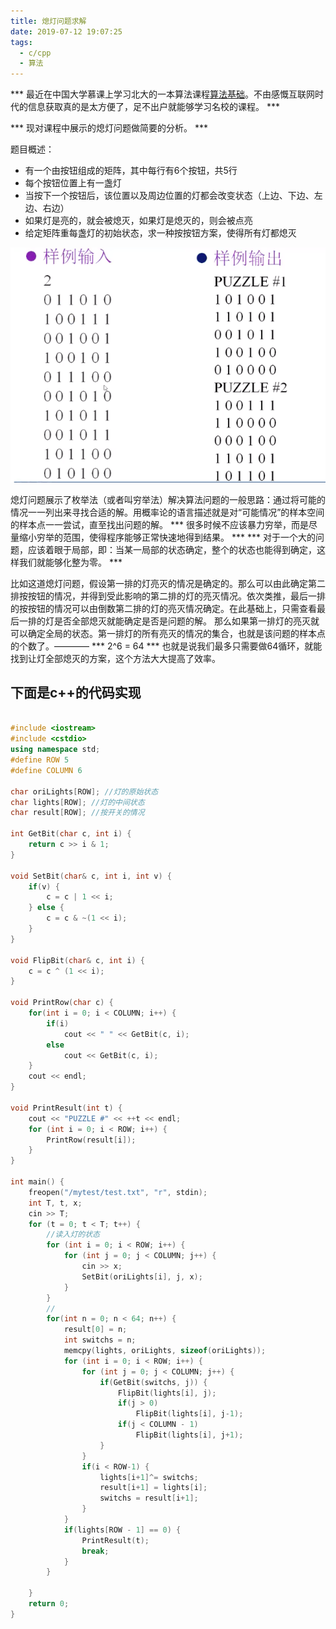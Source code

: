 ```yaml
---
title: 熄灯问题求解
date: 2019-07-12 19:07:25
tags:
  - c/cpp
  - 算法
---
```

***  最近在中国大学慕课上学习北大的一本算法课程[算法基础](https://www.icourse163.org/learn/PKU-1001894005?tid=1206483202#/learn/content)。不由感慨互联网时代的信息获取真的是太方便了，足不出户就能够学习名校的课程。 ***


*** 现对课程中展示的熄灯问题做简要的分析。 ***

题目概述： 
* 有一个由按钮组成的矩阵，其中每行有6个按钮，共5行
* 每个按钮位置上有一盏灯
* 当按下一个按钮后，该位置以及周边位置的灯都会改变状态（上边、下边、左边、右边）
* 如果灯是亮的，就会被熄灭，如果灯是熄灭的，则会被点亮
* 给定矩阵重每盏灯的初始状态，求一种按按钮方案，使得所有灯都熄灭

![Figure 1](/images/cpp-lights-out.png)

熄灯问题展示了枚举法（或者叫穷举法）解决算法问题的一般思路：通过将可能的情况一一列出来寻找合适的解。用概率论的语言描述就是对“可能情况”的样本空间的样本点一一尝试，直至找出问题的解。
*** 很多时候不应该暴力穷举，而是尽量缩小穷举的范围，使得程序能够正常快速地得到结果。 ***
*** 对于一个大的问题，应该着眼于局部，即：当某一局部的状态确定，整个的状态也能得到确定，这样我们就能够化整为零。 ***

比如这道熄灯问题，假设第一排的灯亮灭的情况是确定的。那么可以由此确定第二排按按钮的情况，并得到受此影响的第二排的灯的亮灭情况。依次类推，最后一排的按按钮的情况可以由倒数第二排的灯的亮灭情况确定。在此基础上，只需查看最后一排的灯是否全部熄灭就能确定是否是问题的解。
那么如果第一排灯的亮灭就可以确定全局的状态。第一排灯的所有亮灭的情况的集合，也就是该问题的样本点的个数了。————
*** 2^6 = 64 *** 也就是说我们最多只需要做64循环，就能找到让灯全部熄灭的方案，这个方法大大提高了效率。

## 下面是c++的代码实现

```cpp

#include <iostream>
#include <cstdio>
using namespace std;
#define ROW 5
#define COLUMN 6

char oriLights[ROW]; //灯的原始状态
char lights[ROW]; //灯的中间状态
char result[ROW]; //按开关的情况

int GetBit(char c, int i) {
    return c >> i & 1;
}

void SetBit(char& c, int i, int v) {
    if(v) {
        c = c | 1 << i;
    } else {
        c = c & ~(1 << i);
    }
}

void FlipBit(char& c, int i) {
    c = c ^ (1 << i);
}

void PrintRow(char c) {
    for(int i = 0; i < COLUMN; i++) {
        if(i)
            cout << " " << GetBit(c, i);
        else
            cout << GetBit(c, i);
    }
    cout << endl;
}

void PrintResult(int t) {
    cout << "PUZZLE #" << ++t << endl;
    for (int i = 0; i < ROW; i++) {
        PrintRow(result[i]);
    }
}

int main() {
    freopen("/mytest/test.txt", "r", stdin);
    int T, t, x;
    cin >> T;
    for (t = 0; t < T; t++) {
        //读入灯的状态
        for (int i = 0; i < ROW; i++) {
            for (int j = 0; j < COLUMN; j++) {
                cin >> x;
                SetBit(oriLights[i], j, x);
            }
        }
        //
        for(int n = 0; n < 64; n++) {
            result[0] = n;
            int switchs = n;
            memcpy(lights, oriLights, sizeof(oriLights));
            for (int i = 0; i < ROW; i++) {
                for (int j = 0; j < COLUMN; j++) {
                    if(GetBit(switchs, j)) {
                        FlipBit(lights[i], j);
                        if(j > 0)
                            FlipBit(lights[i], j-1);
                        if(j < COLUMN - 1)
                            FlipBit(lights[i], j+1);
                    }
                }
                if(i < ROW-1) {
                    lights[i+1]^= switchs;
                    result[i+1] = lights[i];
                    switchs = result[i+1];
                }
            }
            if(lights[ROW - 1] == 0) {
                PrintResult(t);
                break;
            }
        }
        
    }
    return 0;
}

```
